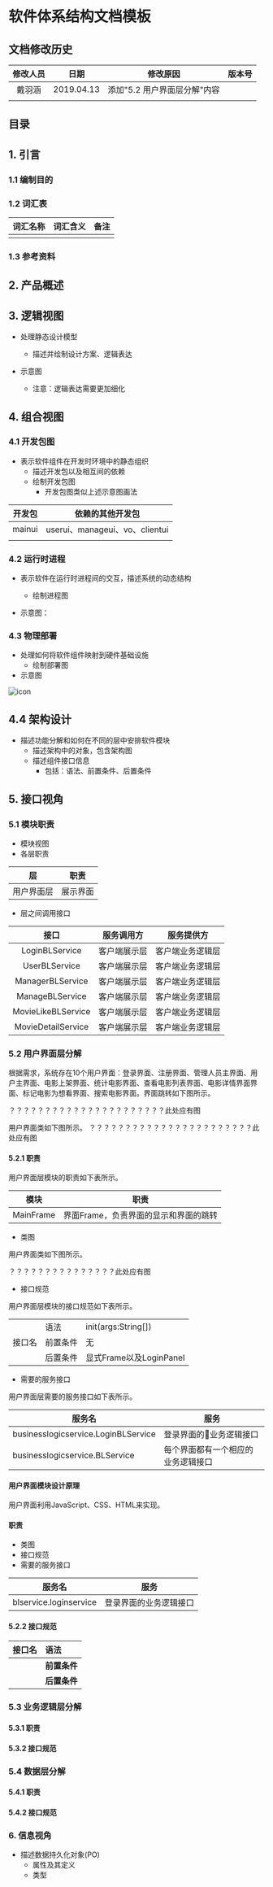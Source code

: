 # 软件体系结构文档模板

## 文档修改历史

| 修改人员 | 日期       | 修改原因                     | 版本号 |
|:--------:| ---------- | ---------------------------- | ------ |
|  戴羽涵  | 2019.04.13 | 添加"5.2 用户界面层分解"内容 |        |
|          |            |                              |        |

## 目录



## 1. 引言

### 1.1 编制目的



### 1.2 词汇表

| 词汇名称 | 词汇含义 | 备注 |
| :------: | -------- | ---- |
|          |          |      |



### 1.3 参考资料



## 2. 产品概述



## 3. 逻辑视图

- 处理静态设计模型

  - 描述并绘制设计方案、逻辑表达

- 示意图

  - 注意：逻辑表达需要更加细化



## 4. 组合视图

### 4.1 开发包图

- 表示软件组件在开发时环境中的静态组织
  - 描述开发包以及相互间的依赖
  - 绘制开发包图
    - 开发包图类似上述示意图画法

| 开发包 | 依赖的其他开发包               |
| :----: | ------------------------------ |
| mainui | userui、manageui、vo、clientui |
|        |                                |



### 4.2 运行时进程

- 表示软件在运行时进程间的交互，描述系统的动态结构

  - 绘制进程图

- 示意图：


### 4.3 物理部署

- 处理如何将软件组件映射到硬件基础设施
  - 绘制部署图
- 示意图

![icon](http://assets.processon.com/chart_image/5ae5be27e4b039625af793c0.png?_=1554259679134)

## 4.4 架构设计

- 描述功能分解和如何在不同的层中安排软件模块
  - 描述架构中的对象，包含架构图
  - 描述组件接口信息
    - 包括：语法、前置条件、后置条件

## 5. 接口视角

### 5.1 模块职责

- 模块视图
- 各层职责

|     层     | 职责     |
| :--------: | -------- |
| 用户界面层 | 展示界面 |

- 层之间调用接口

|        接口        | 服务调用方   | 服务提供方       |
|:------------------:| ------------ | ---------------- |
|   LoginBLService   | 客户端展示层 | 客户端业务逻辑层 |
|   UserBLService    | 客户端展示层 | 客户端业务逻辑层 |
|  ManagerBLService  | 客户端展示层 | 客户端业务逻辑层 |
|  ManageBLService   | 客户端展示层 | 客户端业务逻辑层 |
| MovieLikeBLService | 客户端展示层 | 客户端业务逻辑层 |
| MovieDetailService | 客户端展示层 | 客户端业务逻辑层                 |



### 5.2 用户界面层分解

根据需求，系统存在10个用户界面：登录界面、注册界面、管理人员主界面、用户主界面、电影上架界面、统计电影界面、查看电影列表界面、电影详情界面界面、标记电影为想看界面、搜索电影界面。界面跳转如下图所示。

？？？？？？？？？？？？？？？？？？？？？？此处应有图

用户界面类如下图所示。
？？？？？？？？？？？？？？？？？？？？？？？此处应有图

#### 5.2.1 职责

用户界面层模块的职责如下表所示。

| 模块      | 职责                                  |
| --------- | ------------------------------------- |
| MainFrame | 界面Frame，负责界面的显示和界面的跳转 |

- 类图

用户界面类如下图所示。

？？？？？？？？？？？？？？？此处应有图

- 接口规范

用户界面层模块的接口规范如下表所示。

<table>
<tr>
  <td rowspan="4">接口名</td>
</tr>

<tr>
  <td>语法</td>
  <td>init(args:String[])</td>
</tr>

<tr>
  <td>前置条件</td>
  <td>无</td>
</tr>

<tr>
  <td>后置条件</td>
  <td>显式Frame以及LoginPanel</td>
</tr>

</table>

- 需要的服务接口

用户界面层需要的服务接口如下表所示。

| 服务名                              | 服务                               |
| ----------------------------------- | ---------------------------------- |
| businesslogicservice.LoginBLService | 登录界面的业务逻辑接口            |
| businesslogicservice.BLService      | 每个界面都有一个相应的业务逻辑接口 |

#### 用户界面模块设计原理

用户界面利用JavaScript、CSS、HTML来实现。

#### 职责

- 类图
- 接口规范
- 需要的服务接口

|         服务名         | 服务                   |
| :--------------------: | ---------------------- |
| blservice.loginservice | 登录界面的业务逻辑接口 |



#### 5.2.2 接口规范

| 接口名 | 语法         |
| ------ | :----------- |
|        | **前置条件** |
|        | **后置条件** |

### 5.3 业务逻辑层分解

#### 5.3.1 职责

#### 5.3.2 接口规范



### 5.4 数据层分解

#### 5.4.1 职责

#### 5.4.2 接口规范



### 6. 信息视角

- 描述数据持久化对象(PO)
  - 属性及其定义
  - 类型
